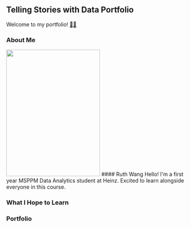 ## Telling Stories with Data Portfolio
Welcome to my portfolio! [🐙😸](/octocatHaiku.md)

### About Me
<img src="/MVIMG_20191020_181937.png" width="250" height="337"> 
#### Ruth Wang  
Hello! I'm a first year MSPPM Data Analytics student at Heinz. Excited to learn alongside everyone in this course.

### What I Hope to Learn

### Portfolio
